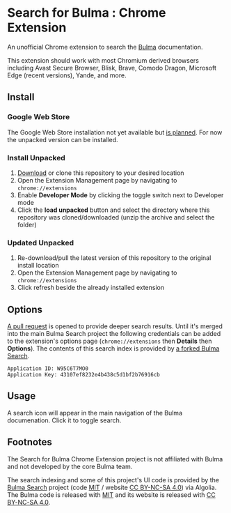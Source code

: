 # Search for Bulma : Chrome Extension

An unofficial Chrome extension to search the [Bulma](https://bulma.io/) documentation.

This extension should work with most Chromium derived browsers including Avast Secure Browser, Blisk, Brave, Comodo Dragon, Microsoft Edge (recent versions), Yande, and more.

## Install

### Google Web Store

The Google Web Store installation not yet available but [is planned](https://github.com/patrickdaze/bulma-search-chrome/issues/1). For now the unpacked version can be installed.

### Install Unpacked

1. [Download](https://github.com/patrickdaze/bulma-search-chrome/archive/master.zip) or clone this repository to your desired location
2. Open the Extension Management page by navigating to `chrome://extensions`
3. Enable **Developer Mode** by clicking the toggle switch next to Developer mode
4. Click the **load unpacked** button and select the directory where this repository was cloned/downloaded (unzip the archive and select the folder)

### Updated Unpacked

1. Re-download/pull the latest version of this repository to the original install location
2. Open the Extension Management page by navigating to `chrome://extensions`
3. Click refresh beside the already installed extension

## Options

[A pull request](https://github.com/thomasedwards/bulmasearch/pull/1) is opened to provide deeper search results. Until it's merged into the main Bulma Search project the following credentials can be added to the extension's options page (`chrome://extensions` then **Details** then **Options**). The contents of this search index is provided by [a forked Bulma Search](https://github.com/patrickdaze/bulmasearch/tree/index-content).

```
Application ID: W95C6T7MO0
Application Key: 43107ef8232e4b438c5d1bf2b76916cb
```

## Usage

A search icon will appear in the main navigation of the Bulma documenation. Click it to toggle search.

## Footnotes

The Search for Bulma Chrome Extension project is not affiliated with Bulma and not developed by the core Bulma team. 

The search indexing and some of this project's UI code is provided by the [Bulma Search](https://github.com/thomasedwards/bulmasearch) project (code [MIT](https://choosealicense.com/licenses/mit/) / website [CC BY-NC-SA 4.0](https://creativecommons.org/licenses/by-nc-sa/4.0/)) via Algolia. The Bulma code is released with [MIT](https://choosealicense.com/licenses/mit/) and its website is released with [CC BY-NC-SA 4.0](https://creativecommons.org/licenses/by-nc-sa/4.0/).
